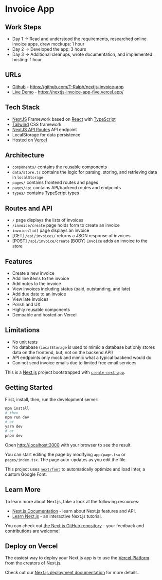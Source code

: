# Invoice App

## Work Steps
- Day 1 -> Read and understood the requirements, researched online invoice apps, drew mockups: 1 hour
- Day 2 -> Developed the app: 3 hours
- Day 3 -> Additional cleanups, wrote documentation, and implemented hosting: 1 hour

## URLs
- [Github](https://github.com/T-Ralph/nextjs-invoice-app) - https://github.com/T-Ralph/nextjs-invoice-app
- [Live Demo](https://nextjs-invoice-app-five.vercel.app/) - https://nextjs-invoice-app-five.vercel.app/

## Tech Stack
- [NextJS](https://nextjs.org/) Framework based on [React](https://react.dev/) with [TypeScript](https://www.typescriptlang.org/)
- [Tailwind](https://tailwindcss.com/) CSS framework
- [NextJS API Routes](https://nextjs.org/docs/pages/building-your-application/routing/api-routes) API endpoint
- LocalStorage for data persistence
- Hosted on [Vercel](https://vercel.com/)

## Architecture
- `components/` contains the reusable components
- `data/store.ts` contains the logic for parsing, storing, and retrieving data in `localStorage`
- `pages/` contains frontend routes and pages
- `pages/api` contains API/backend routes and endpoints
- `types/` contains TypeScript types

## Routes and API
- `/` page displays the lists of invoices
- `/invoice/create` page holds form to create an invoice
- `invoice/[id]` page displays an invoice
- [GET] `/api/invoices/` returns a JSON response of invoices
- [POST] `/api/invoice/create` [BODY] `Invoice` adds an invoice to the store

## Features
- Create a new invoice
- Add line items to the invoice
- Add notes to the invoice
- View invoices including status (paid, outstanding, and late)
- Add due date to an invoice
- View late invoices
- Polish and UX
- Highly reusable components
- Demoable and hosted on Vercel

## Limitations
- No unit tests
- No database (`LocalStorage` is used to mimic a database but only stores data on the frontend, but, not on the backend API)
- API endpoints only mock and mimic what a typical backend would do
- Can not send invoice emails due to limited free email services

This is a [Next.js](https://nextjs.org/) project bootstrapped with [`create-next-app`](https://github.com/vercel/next.js/tree/canary/packages/create-next-app).

## Getting Started

First, install, then, run the development server:

```bash
npm install
# then
npm run dev
# or
yarn dev
# or
pnpm dev
```

Open [http://localhost:3000](http://localhost:3000) with your browser to see the result.

You can start editing the page by modifying `app/page.tsx` or `pages/index.tsx`. The page auto-updates as you edit the file.

This project uses [`next/font`](https://nextjs.org/docs/basic-features/font-optimization) to automatically optimize and load Inter, a custom Google Font.

## Learn More

To learn more about Next.js, take a look at the following resources:

- [Next.js Documentation](https://nextjs.org/docs) - learn about Next.js features and API.
- [Learn Next.js](https://nextjs.org/learn) - an interactive Next.js tutorial.

You can check out [the Next.js GitHub repository](https://github.com/vercel/next.js/) - your feedback and contributions are welcome!

## Deploy on Vercel

The easiest way to deploy your Next.js app is to use the [Vercel Platform](https://vercel.com/new?utm_medium=default-template&filter=next.js&utm_source=create-next-app&utm_campaign=create-next-app-readme) from the creators of Next.js.

Check out our [Next.js deployment documentation](https://nextjs.org/docs/deployment) for more details.
